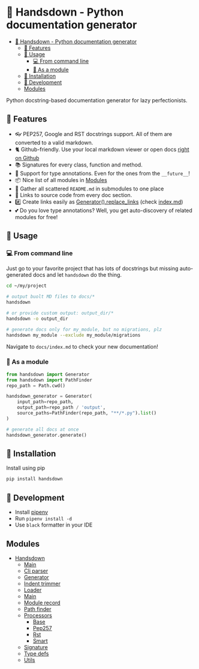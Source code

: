 # 🙌 Handsdown - Python documentation generator

- [🙌 Handsdown - Python documentation generator](#-handsdown---python-documentation-generator)
  - [🔬 Features](#-features)
  - [🎉 Usage](#-usage)
    - [💻 From command line](#-from-command-line)
    - [🧩 As a module](#-as-a-module)
  - [🐶 Installation](#-installation)
  - [🔧 Development](#-development)
  - [Modules](#modules)

Python docstring-based documentation generator for lazy perfectionists.

## 🔬 Features

- 👓 PEP257, Google and RST docstrings support. All of them are converted to a valid markdown.
- 🐈 Github-friendly. Use your local markdown viewer or open docs [right on Github](docs/index.md)
- 📚 Signatures for every class, function and method.
- 🚀 Support for type annotations. Even for the ones from the `__future__`!
- 📦 Nice list of all modules in [Modules](docs/index.md#modules)
- 🔎 Gather all scattered `README.md` in submodules to one place
- 🚧 Links to source code from every doc section.
- #️⃣ Create links easily as [Generator().replace_links](./handsdown_generator.md#generatorreplace_links) (check [index.md](docs/index.md#features))
- 💕 Do you love type annotations? Well, you get auto-discovery of related modules for free!

## 🎉 Usage

### 💻 From command line

Just go to your favorite project that has lots of docstrings but missing auto-generated docs and let `handsdown` do the thing.

```bash
cd ~/my/project

# output buolt MD files to docs/*
handsdown

# or provide custom output: output_dir/*
handsdown -o output_dir

# generate docs only for my_module, but no migrations, plz
handsdown my_module --exclude my_module/migrations
```

Navigate to `docs/index.md` to check your new documentation!

### 🧩 As a module

```python
from handsdown import Generator
from handsdown import PathFinder
repo_path = Path.cwd()

handsdown_generator = Generator(
    input_path=repo_path,
    output_path=repo_path / 'output',
    source_paths=PathFinder(repo_path, "**/*.py").list()
)

# generate all docs at once
handsdown_generator.generate()
```

## 🐶 Installation

Install using pip

```bash
pip install handsdown
```

## 🔧 Development

- Install [pipenv](https://pypi.org/project/pipenv/)
- Run `pipenv install -d`
- Use `black` formatter in your IDE


## Modules

- [Handsdown](./handsdown_index.md)
  - [Main](./handsdown___main__.md)
  - [Cli parser](./handsdown_cli_parser.md)
  - [Generator](./handsdown_generator.md)
  - [Indent trimmer](./handsdown_indent_trimmer.md)
  - [Loader](./handsdown_loader.md)
  - [Main](./handsdown_main.md)
  - [Module record](./handsdown_module_record.md)
  - [Path finder](./handsdown_path_finder.md)
  - [Processors](./handsdown_processors_index.md)
    - [Base](./handsdown_processors_base.md)
    - [Pep257](./handsdown_processors_pep257.md)
    - [Rst](./handsdown_processors_rst.md)
    - [Smart](./handsdown_processors_smart.md)
  - [Signature](./handsdown_signature.md)
  - [Type defs](./handsdown_type_defs.md)
  - [Utils](./handsdown_utils.md)